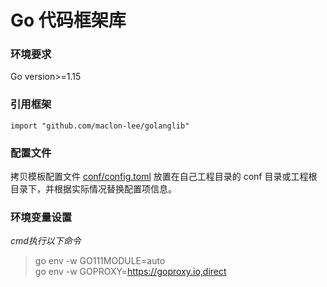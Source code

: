 # Go 代码框架库

### 环境要求

Go version>=1.15

### 引用框架

`import "github.com/maclon-lee/golanglib"`

### 配置文件

拷贝模板配置文件 [conf/config.toml](conf/config.toml) 放置在自己工程目录的 conf 目录或工程根目录下，并根据实际情况替换配置项信息。

### 环境变量设置
*cmd执行以下命令*
> go env -w GO111MODULE=auto <br/>
> go env -w GOPROXY=https://goproxy.io,direct <br/>
